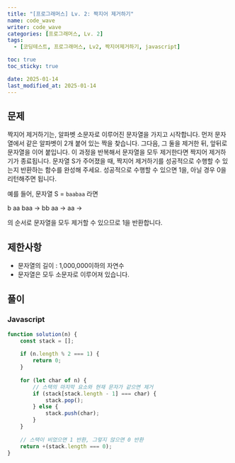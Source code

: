 ```yaml
---
title: "[프로그래머스] Lv. 2: 짝지어 제거하기"
name: code_wave
writer: code_wave
categories: [프로그래머스, Lv. 2]
tags:
  - [코딩테스트, 프로그래머스, Lv2, 짝지어제거하기, javascript]

toc: true
toc_sticky: true

date: 2025-01-14
last_modified_at: 2025-01-14
---
```


## 문제
짝지어 제거하기는, 알파벳 소문자로 이루어진 문자열을 가지고 시작합니다. 먼저 문자열에서 같은 알파벳이 2개 붙어 있는 짝을 찾습니다. 그다음, 그 둘을 제거한 뒤, 앞뒤로 문자열을 이어 붙입니다. 이 과정을 반복해서 문자열을 모두 제거한다면 짝지어 제거하기가 종료됩니다. 문자열 S가 주어졌을 때, 짝지어 제거하기를 성공적으로 수행할 수 있는지 반환하는 함수를 완성해 주세요. 성공적으로 수행할 수 있으면 1을, 아닐 경우 0을 리턴해주면 됩니다.

예를 들어, 문자열 S = `baabaa` 라면

b aa baa → bb aa → aa →

의 순서로 문자열을 모두 제거할 수 있으므로 1을 반환합니다.

## 제한사항
- 문자열의 길이 : 1,000,000이하의 자연수
- 문자열은 모두 소문자로 이루어져 있습니다.

## 풀이
### Javascript
```js
function solution(n) {
    const stack = [];
  
    if (n.length % 2 === 1) {
        return 0;
    }
  
    for (let char of n) {
        // 스택의 마지막 요소와 현재 문자가 같으면 제거
        if (stack[stack.length - 1] === char) {
            stack.pop();
        } else {
            stack.push(char);
        }
    }
  
    // 스택이 비었으면 1 반환, 그렇지 않으면 0 반환
    return +(stack.length === 0);
}
```
